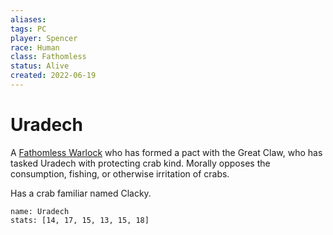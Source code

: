 ```yaml
---
aliases: 
tags: PC
player: Spencer
race: Human
class: Fathomless
status: Alive
created: 2022-06-19
---
```

# Uradech
A [Fathomless Warlock](https://5e.tools/classes.html#warlock_phb,state:sub-fathomless-tce=b1) who has formed a pact with the Great Claw, who has tasked Uradech with protecting crab kind. Morally opposes the consumption, fishing, or otherwise irritation of crabs.

Has a crab familiar named Clacky.
```statblock
name: Uradech
stats: [14, 17, 15, 13, 15, 18]
```
